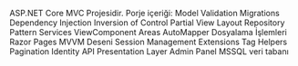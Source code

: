 ASP.NET Core MVC Projesidir.
Porje içeriği:
Model Validation
Migrations
Dependency Injection
Inversion of Control
Partial View
Layout
Repository Pattern
Services
ViewComponent
Areas
AutoMapper
Dosyalama İşlemleri
Razor Pages
MVVM Deseni
Session Management
Extensions
Tag Helpers
Pagination
Identity
API
Presentation Layer
Admin Panel
MSSQL veri tabanı
